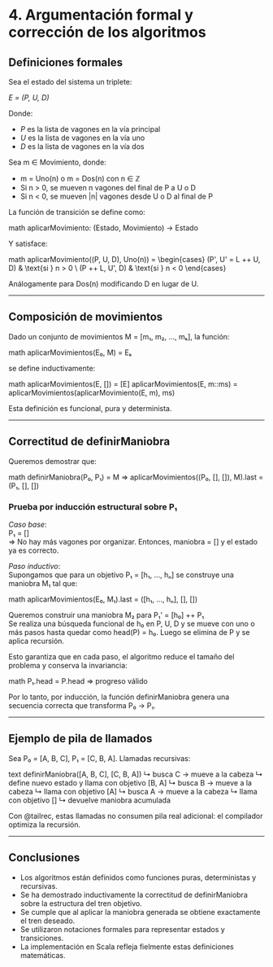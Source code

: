 # 4. Argumentación formal y corrección de los algoritmos

##  Definiciones formales

Sea el estado del sistema un triplete:

*E = (P, U, D)*

Donde:
- *P* es la lista de vagones en la vía principal
- *U* es la lista de vagones en la vía uno
- *D* es la lista de vagones en la vía dos

Sea m ∈ Movimiento, donde:

- m = Uno(n) o m = Dos(n) con n ∈ ℤ
- Si n > 0, se mueven n vagones del final de P a U o D
- Si n < 0, se mueven |n| vagones desde U o D al final de P

La función de transición se define como:

math
aplicarMovimiento: (Estado, Movimiento) → Estado


Y satisface:

math
aplicarMovimiento((P, U, D), Uno(n)) =
\begin{cases}
(P', U' = L ++ U, D) & \text{si } n > 0 \\
(P ++ L, U', D) & \text{si } n < 0
\end{cases}


Análogamente para Dos(n) modificando D en lugar de U.

---

##  Composición de movimientos

Dado un conjunto de movimientos M = [m₁, m₂, ..., mₖ], la función:

math
aplicarMovimientos(E₀, M) = Eₖ


se define inductivamente:

math
aplicarMovimientos(E, []) = [E]
aplicarMovimientos(E, m::ms) = aplicarMovimientos(aplicarMovimiento(E, m), ms)


Esta definición es funcional, pura y determinista.

---

##  Correctitud de definirManiobra

Queremos demostrar que:

math
definirManiobra(P₀, P₁) = M  ⇒ aplicarMovimientos((P₀, [], []), M).last = (P₁, [], [])


###  Prueba por inducción estructural sobre P₁

*Caso base*:  
P₁ = []  
⇒ No hay más vagones por organizar. Entonces, maniobra = [] y el estado ya es correcto.

*Paso inductivo*:  
Supongamos que para un objetivo P₁ = [h₁, ..., hₙ] se construye una maniobra M₁ tal que:

math
aplicarMovimientos(E₀, M₁).last = ([h₁, ..., hₙ], [], [])


Queremos construir una maniobra M₂ para P₁' = [h₀] ++ P₁  
Se realiza una búsqueda funcional de h₀ en P, U, D y se mueve con uno o más pasos hasta quedar como head(P) = h₀. Luego se elimina de P y se aplica recursión.

Esto garantiza que en cada paso, el algoritmo reduce el tamaño del problema y conserva la invariancia:

math
P₁.head = P.head ⇒ progreso válido


Por lo tanto, por inducción, la función definirManiobra genera una secuencia correcta que transforma P₀ → P₁.

---

## Ejemplo de pila de llamados

Sea P₀ = [A, B, C], P₁ = [C, B, A]. Llamadas recursivas:

text
definirManiobra([A, B, C], [C, B, A])
↳ busca C → mueve a la cabeza
↳ define nuevo estado y llama con objetivo [B, A]
↳ busca B → mueve a la cabeza
↳ llama con objetivo [A]
↳ busca A → mueve a la cabeza
↳ llama con objetivo []
↳ devuelve maniobra acumulada


Con @tailrec, estas llamadas no consumen pila real adicional: el compilador optimiza la recursión.

---

##  Conclusiones

- Los algoritmos están definidos como funciones puras, deterministas y recursivas.
- Se ha demostrado inductivamente la correctitud de definirManiobra sobre la estructura del tren objetivo.
- Se cumple que al aplicar la maniobra generada se obtiene exactamente el tren deseado.
- Se utilizaron notaciones formales para representar estados y transiciones.
- La implementación en Scala refleja fielmente estas definiciones matemáticas.